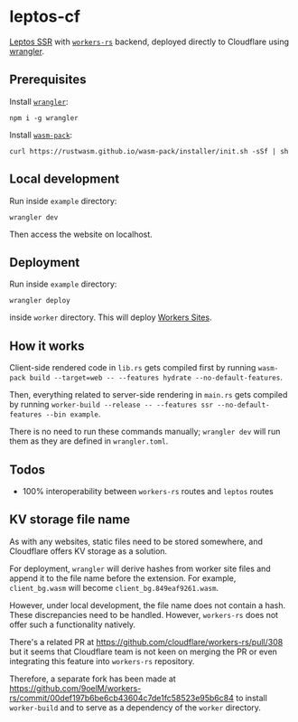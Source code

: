 # leptos-cf

[Leptos SSR](https://leptos-rs.github.io/leptos/ssr/index.html) with [`workers-rs`](https://github.com/cloudflare/workers-rs) backend, deployed directly to Cloudflare using [wrangler](https://github.com/cloudflare/workers-sdk).

## Prerequisites

Install [`wrangler`](https://github.com/cloudflare/workers-sdk):

```console
npm i -g wrangler
```

Install [`wasm-pack`](https://rustwasm.github.io/wasm-pack/installer/):

```console
curl https://rustwasm.github.io/wasm-pack/installer/init.sh -sSf | sh
```

## Local development

Run inside `example` directory:

```console
wrangler dev
```

Then access the website on localhost.

## Deployment

Run inside `example` directory:

```console
wrangler deploy
```

inside `worker` directory. This will deploy [Workers Sites](https://developers.cloudflare.com/workers/configuration/sites/).

## How it works

Client-side rendered code in `lib.rs` gets compiled first by running `wasm-pack build --target=web -- --features hydrate --no-default-features`.

Then, everything related to server-side rendering in `main.rs` gets compiled by running `worker-build --release -- --features ssr --no-default-features --bin example`.

There is no need to run these commands manually; `wrangler dev` will run them as they are defined in `wrangler.toml`.

## Todos

- 100% interoperability between `workers-rs` routes and `leptos` routes 

## KV storage file name

As with any websites, static files need to be stored somewhere, and Cloudflare offers KV storage as a solution.

For deployment, `wrangler` will derive hashes from worker site files and append it to the file name before the extension. For example, `client_bg.wasm` will become `client_bg.849eaf9261.wasm`.

However, under local development, the file name does not contain a hash. These discrepancies need to be handled. However, `workers-rs` does not offer such a functionality natively.

There's a related PR at https://github.com/cloudflare/workers-rs/pull/308 but it seems that Cloudflare team is not keen on merging the PR or even integrating this feature into `workers-rs` repository.

Therefore, a separate fork has been made at https://github.com/9oelM/workers-rs/commit/00def197b6be6cb43604c7de1fc58523e95b6c84 to install `worker-build` and to serve as a dependency of the `worker` directory.
